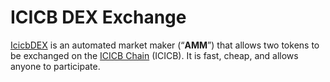 # ICICB DEX Exchange

[IcicbDEX](https://dex.icicbchain.com/) is an automated market maker (“**AMM**”) that allows two tokens to be exchanged on the [ICICB Chain](https://www.icicbchain.com) (ICICB). It is fast, cheap, and allows anyone to participate.

